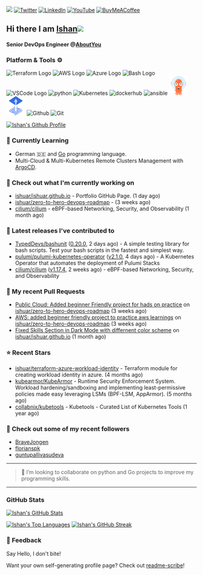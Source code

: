 <img src="https://visitor-badge.laobi.icu/badge?page_id=ishuar.ishuar&" width="105px"/> [![Twitter](https://img.shields.io/badge/Twitter-%231DA1F2.svg?style=for-the-badge&logo=Twitter&logoColor=white)](https://twitter.com/ishuar_)
[![LinkedIn](https://img.shields.io/badge/linkedin-%230077B5.svg?style=for-the-badge&logo=linkedin&logoColor=white)](https://linkedin.com/in/ishuar)
[![YouTube](https://img.shields.io/badge/YouTube-%23FF0000.svg?style=for-the-badge&logo=YouTube&logoColor=white)](https://www.youtube.com/@learndevopsdotin) [![BuyMeACoffee](https://img.shields.io/badge/Buy%20Me%20a%20Coffee-ffdd00?style=for-the-badge&logo=buy-me-a-coffee&logoColor=black)](https://www.buymeacoffee.com/ishuar)

## Hi there I am [Ishan](https://ishan.learndevops.in/)<img src="https://raw.githubusercontent.com/MartinHeinz/MartinHeinz/master/wave.gif" width="30px">

#### Senior DevOps Engineer @[AboutYou](https://corporate.aboutyou.de/en/)

### Platform & Tools ⚙️



<p>
  <img src="https://user-images.githubusercontent.com/25181517/183345121-36788a6e-5462-424a-be67-af1ebeda79a2.png" alt="Terraform Logo" width="50" height="50" />
  <img src="https://cdn.worldvectorlogo.com/logos/aws-2.svg" alt="AWS Logo" width="50" height="50" />
  <img src="https://cdn.worldvectorlogo.com/logos/azure-1.svg" alt="Azure Logo" width="50" height="50" />
  <img src="https://cdn.worldvectorlogo.com/logos/bash-1.svg" alt="Bash Logo" width="50" height="50"  width="50" height="50" />
  <img src="https://cdn.worldvectorlogo.com/logos/visual-studio-code-1.svg" alt="VSCode Logo" width="50" height="50"/>
  <img src="https://worldvectorlogo.com/logos/python-5.svg"alt="python" width="50" height="50" />
  <img src="https://worldvectorlogo.com/logos/kubernets.svg" alt="Kubernetes" width="50" height="50" />
  <img src="https://cdn.worldvectorlogo.com/logos/docker.svg" alt="dockerhub" width="50" height="50" />
  <img src="https://cdn.worldvectorlogo.com/logos/ansible.svg" alt="ansible" width="50" height="50" />
  <img src="./svg/argoprojio-icon.svg" alt="argocd" width="50" height="50" />
  <img src="./svg/fluxcdio-icon.svg" alt="fluxcd" width="50" height="50" />
  <img src="https://worldvectorlogo.com/logos/github-icon-2.svg" alt="Github" width="50" height="50" />
  <img src="https://worldvectorlogo.com/logos/git-icon.svg" alt="Git" width="50" height="50" />
</p>

[![Ishan's Github Profile](https://github-profile-summary-cards.vercel.app/api/cards/profile-details?username=ishuar&theme=github_dark)](https://github.com/vn7n24fzkq/github-profile-summary-cards)


### 🌱 Currently Learning

- German 🇩🇪 and [Go](https://go.dev/doc/) programming language.
- Multi-Cloud & Multi-Kubernetes Remote Clusters Management with [ArgoCD](https://argoproj.io/argo-cd/).

### 👷 Check out what I'm currently working on

- [ishuar/ishuar.github.io](https://github.com/ishuar/ishuar.github.io) - Portfolio GitHub Page. (1 day ago)
- [ishuar/zero-to-hero-devops-roadmap](https://github.com/ishuar/zero-to-hero-devops-roadmap) -  (3 weeks ago)
- [cilium/cilium](https://github.com/cilium/cilium) - eBPF-based Networking, Security, and Observability (1 month ago)

### 🔭 Latest releases I've contributed to

- [TypedDevs/bashunit](https://github.com/TypedDevs/bashunit) ([0.20.0](https://github.com/TypedDevs/bashunit/releases/tag/0.20.0), 2 days ago) - A simple testing library for bash scripts. Test your bash scripts in the fastest and simplest way.
- [pulumi/pulumi-kubernetes-operator](https://github.com/pulumi/pulumi-kubernetes-operator) ([v2.1.0](https://github.com/pulumi/pulumi-kubernetes-operator/releases/tag/v2.1.0), 4 days ago) - A Kubernetes Operator that automates the deployment of Pulumi Stacks
- [cilium/cilium](https://github.com/cilium/cilium) ([v1.17.4](https://github.com/cilium/cilium/releases/tag/v1.17.4), 2 weeks ago) - eBPF-based Networking, Security, and Observability

### 🔨 My recent Pull Requests

- [Public Cloud: Added beginner Friendly project for hads on practice](https://github.com/ishuar/zero-to-hero-devops-roadmap/pull/16) on [ishuar/zero-to-hero-devops-roadmap](https://github.com/ishuar/zero-to-hero-devops-roadmap) (3 weeks ago)
- [AWS: added beginner friendly project to practice aws learnings](https://github.com/ishuar/zero-to-hero-devops-roadmap/pull/15) on [ishuar/zero-to-hero-devops-roadmap](https://github.com/ishuar/zero-to-hero-devops-roadmap) (3 weeks ago)
- [Fixed Skills Section in Dark Mode with differnent color scheme](https://github.com/ishuar/ishuar.github.io/pull/20) on [ishuar/ishuar.github.io](https://github.com/ishuar/ishuar.github.io) (1 month ago)

### ⭐ Recent Stars

- [ishuar/terraform-azure-workload-identity](https://github.com/ishuar/terraform-azure-workload-identity) - Terraform module for creating workload identity in azure. (4 months ago)
- [kubearmor/KubeArmor](https://github.com/kubearmor/KubeArmor) - Runtime Security Enforcement System. Workload hardening/sandboxing and implementing least-permissive policies made easy leveraging LSMs (BPF-LSM, AppArmor). (5 months ago)
- [collabnix/kubetools](https://github.com/collabnix/kubetools) - Kubetools - Curated List of Kubernetes Tools (1 year ago)

### 👯 Check out some of my recent followers

- [BraveJongen](https://github.com/BraveJongen)
- [florianspk](https://github.com/florianspk)
- [guntupallivasudeva](https://github.com/guntupallivasudeva)

---
> 👯 I’m looking to collaborate on python and Go projects to improve my programming skills.
---
### GitHub Stats

[![Ishan's GitHub Stats](https://github-readme-stats-ishuar.vercel.app/api?username=ishuar&show_icons=true&count_private=true&theme=radical&show=prs_merged_percentage&rank_icon=github)](https://github.com/ishuar/github-readme-stats)

[![Ishan's Top Languages](https://github-readme-stats-ishuar.vercel.app/api/top-langs?username=ishuar&layout=compact&langs_count=8&card_width=400&theme=radical)](#)
[![Ishan's GitHub Streak](https://streak-stats.demolab.com?user=ishuar&theme=radical&hide_border=false&card_width=400)](https://git.io/streak-stats)

### 💬 Feedback

Say Hello, I don't bite!


Want your own self-generating profile page? Check out [readme-scribe](https://github.com/muesli/readme-scribe)!
